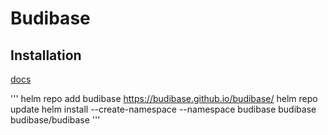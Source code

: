 # Budibase


## Installation
[docs](https://docs.budibase.com/self-hosting/hosting-methods/kubernetes)

'''
helm repo add budibase https://budibase.github.io/budibase/
helm repo update
helm install --create-namespace --namespace budibase budibase budibase/budibase
'''